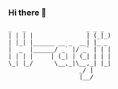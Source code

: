 
### Hi there 👋

<!--
**H-ADJI/H-ADJI** is a ✨ _special_ ✨ repository because its `README.md` (this file) appears on your GitHub profile.

Here are some ideas to get you started:

- 👯 I’m looking to collaborate on turning ideas into reality and building interesting software.
- 📫 How to reach me: khalil.o.3.lach@gmail.com
- ⚡ Fun fact: i use arch btw.
-->
<!-- language: lang-none -->

    _   _                 _ _ _ 
    | | | |               | (_|_)
    | |_| |______ __ _  __| |_ _ 
    |  _  |______/ _` |/ _` | | |
    | | | |     | (_| | (_| | | |
    \_| |_/      \__,_|\__,_| |_|
                        _/ |  
                        |__/   
